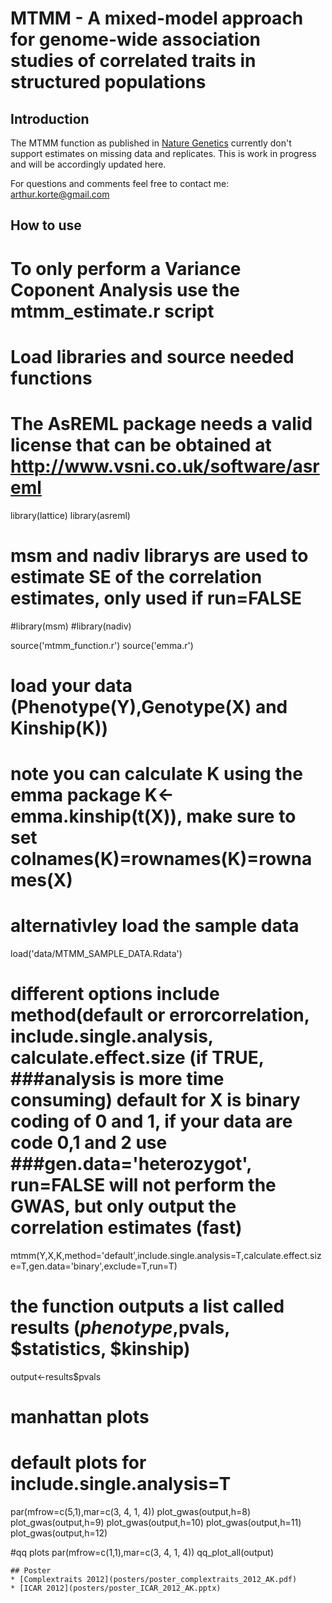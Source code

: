 # MTMM - A mixed-model approach for genome-wide association studies of correlated traits in structured populations

##  Introduction

The MTMM function as published in [Nature Genetics](http://www.nature.com/ng/journal/v44/n9/full/ng.2376.html) currently don't support estimates on missing data and replicates. 
This is work in progress and will be accordingly updated here.

For questions and comments feel free to contact me: arthur.korte@gmail.com
 

## How to use

# To only perform a Variance Coponent Analysis use the mtmm_estimate.r script
 

# Load libraries and source needed functions
# The AsREML package needs a valid license that can be obtained at  http://www.vsni.co.uk/software/asreml

library(lattice)
library(asreml)

# msm and nadiv librarys are used to estimate SE of the correlation estimates, only used if run=FALSE 
#library(msm)
#library(nadiv)

source('mtmm_function.r')
source('emma.r')

# load your data (Phenotype(Y),Genotype(X) and Kinship(K))
# note you can calculate K using the emma package K<-emma.kinship(t(X)), make sure to set colnames(K)=rownames(K)=rownames(X)

# alternativley load the sample data
load('data/MTMM_SAMPLE_DATA.Rdata')

# different options include method(default or errorcorrelation, include.single.analysis, calculate.effect.size (if TRUE, ###analysis is more time consuming) default for X is binary coding of 0 and 1, if your data are code  0,1 and 2 use ###gen.data='heterozygot',  run=FALSE will not perform the GWAS, but only output the correlation estimates (fast)
mtmm(Y,X,K,method='default',include.single.analysis=T,calculate.effect.size=T,gen.data='binary',exclude=T,run=T)

# the function outputs a list called results  ($phenotype ,$pvals, $statistics, $kinship)
output<-results$pvals

# manhattan plots
# default plots for include.single.analysis=T
par(mfrow=c(5,1),mar=c(3, 4, 1, 4))
plot_gwas(output,h=8)
plot_gwas(output,h=9)
plot_gwas(output,h=10)
plot_gwas(output,h=11)
plot_gwas(output,h=12)

#qq plots
par(mfrow=c(1,1),mar=c(3, 4, 1, 4))
qq_plot_all(output)
```
## Poster
* [Complextraits 2012](posters/poster_complextraits_2012_AK.pdf)
* [ICAR 2012](posters/poster_ICAR_2012_AK.pptx)

